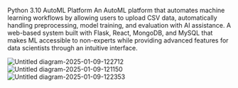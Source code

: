 Python 3.10
AutoML Platform
An AutoML platform that automates machine learning workflows by
allowing users to upload CSV data, automatically handling preprocessing,
model training, and evaluation with AI assistance.
A web-based system built with Flask, React, MongoDB, and MySQL that
makes ML accessible to non-experts while providing advanced features
for data scientists through an intuitive interface.

![Untitled diagram-2025-01-09-122712](https://github.com/user-attachments/assets/b8b6be5a-f121-4fc8-ba10-2a34408b0ea3)
![Untitled diagram-2025-01-09-121150](https://github.com/user-attachments/assets/a996a5a7-2f79-442b-bedd-643900065c29)
![Untitled diagram-2025-01-09-122353](https://github.com/user-attachments/assets/28f30938-6e84-45c0-b151-c5ee6de91b25)
